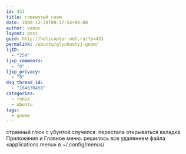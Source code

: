 ```yaml
---
id: 431
title: глюкнутый гном
date: 2008-12-28T00:17:54+00:00
author: vanoc
layout: post
guid: http://helicopter.net.ru/?p=431
permalink: /ubuntu/glyuknutyj-gnom/
ljID:
  - "254"
ljxp_comments:
  - "0"
ljxp_privacy:
  - "0"
dsq_thread_id:
  - "164630458"
categories:
  - runix
  - ubuntu
tags:
  - gnome
---
```

странный глюк с убунтой случился. перестала открываться вкладка Приложения и Главное меню. решилось все удалением файла &#171;applications.menu&#187; в ~/.config/menus/